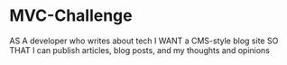 # MVC-Challenge
AS A developer who writes about tech I WANT a CMS-style blog site SO THAT I can publish articles, blog posts, and my thoughts and opinions
